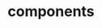 <!--
 * @Author: your name
 * @Date: 2020-12-19 19:45:35
 * @LastEditTime: 2020-12-19 19:46:09
 * @LastEditors: your name
 * @Description: In User Settings Edit
 * @FilePath: \vpro-ui-docs\docs\components\README.md
-->
# components